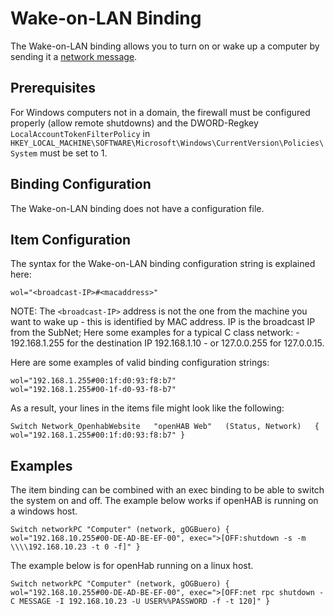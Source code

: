 # Wake-on-LAN Binding

The Wake-on-LAN binding allows you to turn on or wake up a computer by sending it a [network message](https://en.wikipedia.org/wiki/Wake-on-LAN).

## Prerequisites

For Windows computers not in a domain, the firewall must be configured properly (allow remote shutdowns) and the DWORD-Regkey `LocalAccountTokenFilterPolicy` in `HKEY_LOCAL_MACHINE\SOFTWARE\Microsoft\Windows\CurrentVersion\Policies\System` must be set to 1.

## Binding Configuration

The Wake-on-LAN binding does not have a configuration file.

## Item Configuration

The syntax for the Wake-on-LAN binding configuration string is explained here:

```
wol="<broadcast-IP>#<macaddress>"
```

NOTE: The `<broadcast-IP>` address is not the one from the machine you want to wake up - this is identified by MAC address. IP is the broadcast IP from the SubNet; Here some examples for a typical C class network: - 192.168.1.255 for the destination IP 192.168.1.10 - or 127.0.0.255 for 127.0.0.15. 

Here are some examples of valid binding configuration strings:

```
wol="192.168.1.255#00:1f:d0:93:f8:b7"
wol="192.168.1.255#00-1f-d0-93-f8-b7"
```

As a result, your lines in the items file might look like the following:

```
Switch Network_OpenhabWebsite   "openHAB Web"   (Status, Network)   { wol="192.168.1.255#00:1f:d0:93:f8:b7" }
```

## Examples

The item binding can be combined with an exec binding to be able to switch the system on and off. The example below works if openHAB is running on a windows host.

```
Switch networkPC "Computer" (network, gOGBuero) { wol="192.168.10.255#00-DE-AD-BE-EF-00", exec=">[OFF:shutdown -s -m \\\\192.168.10.23 -t 0 -f]" }
```

The example below is for openHab running on a linux host.

```
Switch networkPC "Computer" (network, gOGBuero) { wol="192.168.10.255#00-DE-AD-BE-EF-00", exec=">[OFF:net rpc shutdown -C MESSAGE -I 192.168.10.23 -U USER%%PASSWORD -f -t 120]" }
```

